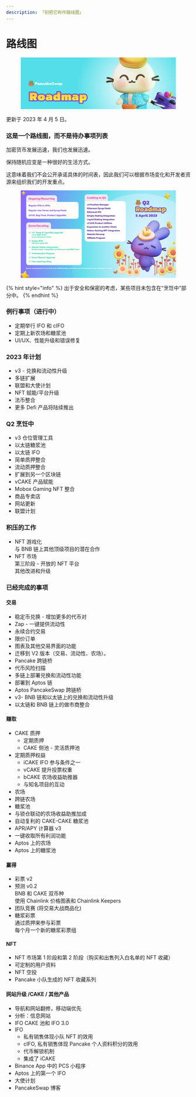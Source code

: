 ```yaml
---
description: 「别把它称作路线图」
---
```


# 路线图

<figure><img src="../.gitbook/assets/roadmap-header.png" alt=""><figcaption></figcaption></figure>

更新于 2023 年 4 月 5 日。

### 这是一个路线图，而不是待办事项列表

加密货币发展迅速，我们也发展迅速。&#x20;

保持随机应变是一种很好的生活方式。&#x20;

这意味着我们不会公开承诺具体的时间表，因此我们可以根据市场变化和开发者资源来组织我们的开发重点。

<figure><img src="../.gitbook/assets/2023 Q2.png" alt=""><figcaption></figcaption></figure>

{% hint style="info" %}
出于安全和保密的考虑，某些项目未包含在“烹饪中”部分中。
{% endhint %}

### 例行事项（进行中）

* 定期举行 IFO 和 cIFO&#x20;
* 定期上新农场和糖浆池&#x20;
* UI/UX、性能升级和错误修复

### 2023 年计划

* v3 - 兑换和流动性升级&#x20;
* 多链扩展&#x20;
* 联盟和大使计划&#x20;
* NFT 赋能/平台升级&#x20;
* 法币整合&#x20;
* 更多 Defi 产品将陆续推出

### Q2 烹饪中

* v3 仓位管理工具
* 以太链糖浆池
* 以太链 IFO
* 简单质押整合
* 流动质押整合&#x20;
* 扩展到另一个区块链
* vCAKE 产品赋能
* Mobox Gaming NFT 整合&#x20;
* 商品专卖店&#x20;
* 网站更新&#x20;
* 联盟计划

### 积压的工作

* NFT 游戏化 \
  与 BNB 链上其他顶级项目的潜在合作&#x20;
* NFT 市场 \
  第三阶段 - 开放的 NFT 平台 \
  其他改进和升级

### 已经完成的事项

#### 交易

* 稳定币兑换 - 增加更多的代币对&#x20;
* Zap - 一键提供流动性&#x20;
* 永续合约交易&#x20;
* 限价订单
* 图表及其他交易界面的功能&#x20;
* 迁移到 V2 版本（交易、流动性、农场）。&#x20;
* Pancake 跨链桥&#x20;
* 代币风险扫描&#x20;
* 多链上部署兑换和流动性功能
* 部署到 Aptos 链&#x20;
* Aptos PancakeSwap 跨链桥
* v3- BNB 链和以太链上的兑换和流动性升级&#x20;
* 以太链和 BNB 链上的做市商整合

#### 赚取

* CAKE 质押
  * 定期质押
  * CAKE 侧池 - 灵活质押池
* 定期质押权益&#x20;
  * iCAKE IFO 参与条件之一
  * vCAKE 提升投票权重
  * bCAKE 农场收益助推器
  * 与知名项目的互动
* 农场&#x20;
* 跨链农场
* 糖浆池
* 与锁仓联动的农场收益助推加成
* 自动复利的 CAKE-CAKE 糖浆池&#x20;
* APR/APY 计算器 v3&#x20;
* 一键收取所有利润功能
* Aptos 上的农场
* Aptos 上的糖浆池

#### 赢得

* 彩票 v2
* 预测 v0.2 \
  BNB 和 CAKE 双币种 \
  使用 Chainlink 价格图表和 Chainlink Keepers
* 团队竞赛 (将交易大战商品化)
* 糖浆彩票 \
  通过质押来参与彩票 \
  每个月一个新的糖浆彩票组

#### NFT

* NFT 市场第 1 阶段和第 2 阶段（购买和出售列入白名单的 NFT 收藏）
* 可定制的用户资料&#x20;
* NFT 空投
* Pancake 小队生成的 NFT 收藏系列

#### 网站升级 /CAKE / 其他产品

* 导航和网站翻修，移动端优先
* 分析：信息网站&#x20;
* IFO CAKE 池和 IFO 3.0&#x20;
* IFO &#x20;
  * 私有销售体现小队 NFT 的效用
  * cIFO, 私有销售体现 Pancake 个人资料积分的效用
  * 代币解锁机制
  * 集成了 iCAKE
* Binance App 中的 PCS 小程序
* Aptos 上的第一个 IFO
* 大使计划
* PancakeSwap 博客
